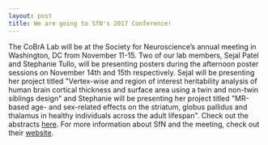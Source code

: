```yaml
---
layout: post
title: We are going to SfN's 2017 Conference!
---
```

The CoBrA Lab will be at the Society for Neuroscience’s annual meeting in Washington, DC from November 11-15. Two of our lab members, Sejal Patel and Stephanie Tullo, will be presenting posters during the afternoon poster sessions on November 14th and 15th respectively. Sejal will be presenting her project titled "Vertex-wise and region of interest heritability analysis of human brain cortical thickness and surface area using a twin and non-twin siblings design" and Stephanie will be presenting her project titled "MR-based age- and sex-related effects on the striatum, globus pallidus and thalamus in healthy individuals across the adult lifespan". Check out the abstracts [here](https://www.sfn.org/Annual-Meeting/Neuroscience-2017/Sessions-and-Events/Program/Abstract-PDFs). For more information about SfN and the meeting, check out their [website](https://www.sfn.org/).
